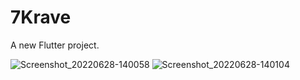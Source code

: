 # 7Krave

A new Flutter project.

![Screenshot_20220628-140058](https://user-images.githubusercontent.com/55505500/176175059-e7a409cd-7e63-4a97-9e76-a8e12f3da45d.jpg)
![Screenshot_20220628-140104](https://user-images.githubusercontent.com/55505500/176175070-5f3703d8-a39b-45c8-8e3b-685925ebb6a4.jpg)
